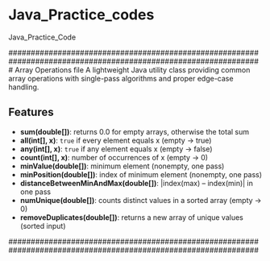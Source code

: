 # Java_Practice_codes
Java_Practice_Code

#################################################################################################################
Array Operations file
A lightweight Java utility class providing common array operations with single-pass algorithms and proper edge-case handling.

## Features
- **sum(double[])**: returns 0.0 for empty arrays, otherwise the total sum  
- **all(int[], x)**: `true` if every element equals x (empty → true)  
- **any(int[], x)**: `true` if any element equals x (empty → false)  
- **count(int[], x)**: number of occurrences of x (empty → 0)  
- **minValue(double[])**: minimum element (nonempty, one pass)  
- **minPosition(double[])**: index of minimum element (nonempty, one pass)  
- **distanceBetweenMinAndMax(double[])**: |index(max) – index(min)| in one pass  
- **numUnique(double[])**: counts distinct values in a sorted array (empty → 0)  
- **removeDuplicates(double[])**: returns a new array of unique values (sorted input)

################################################################################################################


